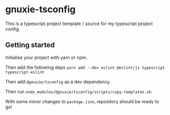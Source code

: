 # gnuxie-tsconfig

This is a typescript project template / source for my typescript project config.

## Getting started

Initialise your project with yarn or npm.

Then add the following deps `yarn add --dev eslint @eslint/js typescript typescript-eslint`

Then add `@gnuxie/tsconfig` as a dev dependency.

Then run `node_modules/@gnuxie/tsconfig/scripts/copy-templates.sh`.

With some minor changes to `package.json`, repository should be ready to go!
